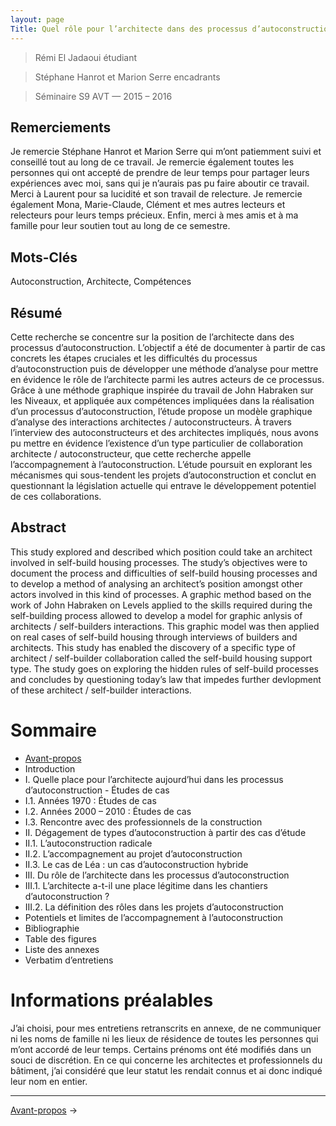 ```yaml
---
layout: page
Title: Quel rôle pour l’architecte dans des processus d’autoconstruction ?
---
```


>Rémi El Jadaoui étudiant

>Stéphane Hanrot et Marion Serre encadrants

>Séminaire S9 AVT — 2015 – 2016


## Remerciements
Je remercie Stéphane Hanrot et Marion Serre qui m’ont patiemment suivi et conseillé tout au long de ce travail. Je remercie également toutes les personnes qui ont accepté de prendre de leur temps pour partager leurs expériences avec moi, sans qui je n’aurais pas pu faire aboutir ce travail. Merci à Laurent pour sa lucidité et son travail de relecture. Je remercie également Mona, Marie-Claude, Clément et mes autres lecteurs et relecteurs pour leurs temps précieux. Enfin, merci à mes amis et à ma famille pour leur soutien tout au long de ce semestre.
## Mots-Clés
Autoconstruction, Architecte, Compétences
## Résumé
Cette recherche se concentre sur la position de l’architecte dans des processus d’autoconstruction. L’objectif a été de documenter à partir de cas concrets les étapes cruciales et les difficultés du processus d’autoconstruction puis de développer une méthode d’analyse pour mettre en évidence le rôle de l’architecte parmi les autres acteurs de ce processus. Grâce à une méthode graphique inspirée du travail de John Habraken sur les Niveaux, et appliquée aux compétences impliquées dans la réalisation d’un processus d’autoconstruction, l’étude propose un modèle graphique d’analyse des interactions architectes / autoconstructeurs. À travers l’interview des autoconstructeurs et des architectes impliqués, nous avons pu mettre en évidence l’existence d’un type particulier de collaboration architecte / autoconstructeur, que cette recherche appelle l’accompagnement à l’autoconstruction. L’étude poursuit en explorant les mécanismes qui sous-tendent les projets d’autoconstruction et conclut en questionnant la législation actuelle qui entrave le développement potentiel de ces collaborations.

## Abstract
This study explored and described which position could take an architect involved in self-build housing processes. The study’s objectives were to document the process and difficulties of self-build housing processes and to develop a method of analysing an architect’s position amongst other actors involved in this kind of processes. A graphic method based on the work of John Habraken on Levels applied to the skills required during the self-building process allowed to develop a model for graphic anlysis of architects / self-builders interactions. This graphic model was then applied on real cases of self-build housing through interviews of builders and architects. This study has enabled the discovery of a specific type of architect / self-builder collaboration called the self-build housing support type. The study goes on exploring the hidden rules of self-build processes and concludes by questioning today’s law that impedes further devlopment of these architect / self-builder interactions.

# Sommaire

- [Avant-propos](0.1-avant-propos)
- Introduction
- I. Quelle place pour l’architecte aujourd’hui dans les processus d’autoconstruction - Études de cas
- I.1. Années 1970 : Études de cas
- I.2. Années 2000 – 2010 : Études de cas
- I.3. Rencontre avec des professionnels de la construction
- II. Dégagement de types d’autoconstruction à partir des cas d’étude
- II.1. L’autoconstruction radicale
- II.2. L’accompagnement au projet d’autoconstruction
- II.3. Le cas de Léa : un cas d’autoconstruction hybride
- III. Du rôle de l’architecte dans les processus d’autoconstruction
- III.1. L’architecte a-t-il une place légitime dans les chantiers d’autoconstruction ?
- III.2. La définition des rôles dans les projets d’autoconstruction
- Potentiels et limites de l’accompagnement à l’autoconstruction
- Bibliographie
- Table des figures
- Liste des annexes
- Verbatim d’entretiens

# Informations préalables
J’ai choisi, pour mes entretiens retranscrits en annexe, de ne communiquer ni les noms de famille ni les lieux de résidence de toutes les personnes qui m’ont accordé de leur temps. Certains prénoms ont été modifiés dans un souci de discrétion.
En ce qui concerne les architectes et professionnels du bâtiment, j’ai considéré que leur statut les rendait connus et ai donc indiqué leur nom en entier.

---
 [Avant-propos](0.1-avant-propos) ->